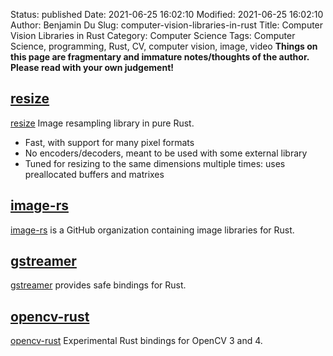Status: published
Date: 2021-06-25 16:02:10
Modified: 2021-06-25 16:02:10
Author: Benjamin Du
Slug: computer-vision-libraries-in-rust
Title: Computer Vision Libraries in Rust
Category: Computer Science
Tags: Computer Science, programming, Rust, CV, computer vision, image, video
**Things on this page are fragmentary and immature notes/thoughts of the author. Please read with your own judgement!**

## [resize](https://github.com/PistonDevelopers/resize)
[resize](https://github.com/PistonDevelopers/resize)
Image resampling library in pure Rust.
- Fast, with support for many pixel formats
- No encoders/decoders, meant to be used with some external library
- Tuned for resizing to the same dimensions multiple times: uses preallocated buffers and matrixes

## [image-rs](https://github.com/image-rs)
[image-rs](https://github.com/image-rs)
is a GitHub organization containing image libraries for Rust.

## [gstreamer](https://crates.io/crates/gstreamer)
[gstreamer](https://crates.io/crates/gstreamer)
provides safe bindings for Rust.

## [opencv-rust](https://github.com/twistedfall/opencv-rust)
[opencv-rust](https://github.com/twistedfall/opencv-rust)
Experimental Rust bindings for OpenCV 3 and 4.


